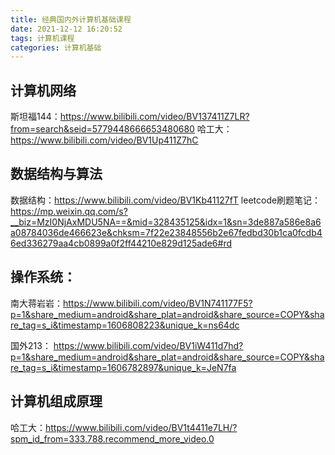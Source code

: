 ```yaml
---
title: 经典国内外计算机基础课程
date: 2021-12-12 16:20:52
tags: 计算机课程
categories: 计算机基础
---
```

## 计算机网络
斯坦福144：https://www.bilibili.com/video/BV137411Z7LR?from=search&seid=5779448666653480680
哈工大：https://www.bilibili.com/video/BV1Up411Z7hC

## 数据结构与算法
数据结构：https://www.bilibili.com/video/BV1Kb41127fT
leetcode刷题笔记：https://mp.weixin.qq.com/s?__biz=MzI0NjAxMDU5NA==&mid=328435125&idx=1&sn=3de887a586e8a6a08784036de466623e&chksm=7f22e23848556b2e67fedbd30b1ca0fcdb46ed336279aa4cb0899a0f2ff44210e829d125ade6#rd

## 操作系统：
南大蒋岩岩：https://www.bilibili.com/video/BV1N741177F5?p=1&share_medium=android&share_plat=android&share_source=COPY&share_tag=s_i&timestamp=1606808223&unique_k=ns64dc

国外213： https://www.bilibili.com/video/BV1iW411d7hd?p=1&share_medium=android&share_plat=android&share_source=COPY&share_tag=s_i&timestamp=1606782897&unique_k=JeN7fa

## 计算机组成原理
哈工大：https://www.bilibili.com/video/BV1t4411e7LH/?spm_id_from=333.788.recommend_more_video.0
